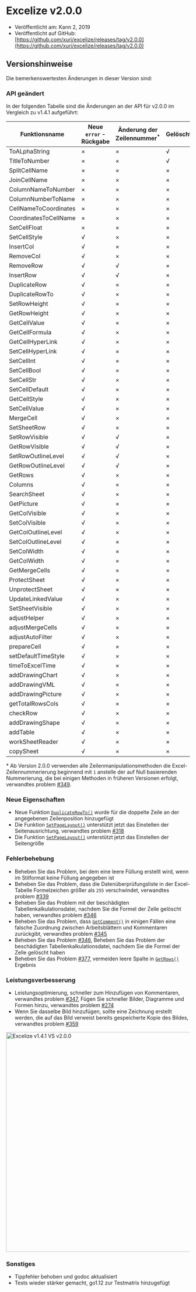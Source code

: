 # Excelize v2.0.0

* Veröffentlicht am: Kann 2, 2019
* Veröffentlicht auf GitHub: [https://github.com/xuri/excelize/releases/tag/v2.0.0](https://github.com/xuri/excelize/releases/tag/v2.0.0)

## Versionshinweise

Die bemerkenswertesten Änderungen in dieser Version sind:

### API geändert

In der folgenden Tabelle sind die Änderungen an der API für v2.0.0 im Vergleich zu v1.4.1 aufgeführt:

|Funktionsname|Neue `error` -Rückgabe|Änderung der Zeilennummer<sup>\*</sup>|Gelöscht|Neuer Zusatz|
|---|---|---|---|---|
|ToALphaString|&times;|&times;|&radic;|&times;|
|TitleToNumber|&times;|&times;|&radic;|&times;|
|SplitCellName|&times;|&times;|&times;|&radic;|
|JoinCellName|&times;|&times;|&times;|&radic;|
|ColumnNameToNumber|&times;|&times;|&times;|&radic;|
|ColumnNumberToName|&times;|&times;|&times;|&radic;|
|CellNameToCoordinates|&times;|&times;|&times;|&radic;|
|CoordinatesToCellName|&times;|&times;|&times;|&radic;|
|SetCellFloat|&times;|&times;|&times;|&radic;|
|SetCellStyle|&radic;|&times;|&times;|&times;|
|InsertCol|&radic;|&times;|&times;|&times;|
|RemoveCol|&radic;|&times;|&times;|&times;|
|RemoveRow|&radic;|&radic;|&times;|&times;|
|InsertRow|&radic;|&radic;|&times;|&times;|
|DuplicateRow|&radic;|&times;|&times;|&times;|
|DuplicateRowTo|&radic;|&times;|&times;|&times;|
|SetRowHeight|&radic;|&times;|&times;|&times;|
|GetRowHeight|&radic;|&times;|&times;|&times;|
|GetCellValue|&radic;|&times;|&times;|&times;|
|GetCellFormula|&radic;|&times;|&times;|&times;|
|GetCellHyperLink|&radic;|&times;|&times;|&times;|
|SetCellHyperLink|&radic;|&times;|&times;|&times;|
|SetCellInt|&radic;|&times;|&times;|&times;|
|SetCellBool|&radic;|&times;|&times;|&times;|
|SetCellStr|&radic;|&times;|&times;|&times;|
|SetCellDefault|&radic;|&times;|&times;|&times;|
|GetCellStyle|&radic;|&times;|&times;|&times;|
|SetCellValue|&radic;|&times;|&times;|&times;|
|MergeCell|&radic;|&times;|&times;|&times;|
|SetSheetRow|&radic;|&times;|&times;|&times;|
|SetRowVisible|&radic;|&radic;|&times;|&times;|
|GetRowVisible|&radic;|&radic;|&times;|&times;|
|SetRowOutlineLevel|&radic;|&radic;|&times;|&times;|
|GetRowOutlineLevel|&radic;|&radic;|&times;|&times;|
|GetRows|&radic;|&times;|&times;|&times;|
|Columns|&radic;|&times;|&times;|&times;|
|SearchSheet|&radic;|&times;|&times;|&times;|
|GetPicture|&radic;|&times;|&times;|&times;|
|GetColVisible|&radic;|&times;|&times;|&times;|
|SetColVisible|&radic;|&times;|&times;|&times;|
|GetColOutlineLevel|&radic;|&times;|&times;|&times;|
|SetColOutlineLevel|&radic;|&times;|&times;|&times;|
|SetColWidth|&radic;|&times;|&times;|&times;|
|GetColWidth|&radic;|&times;|&times;|&times;|
|GetMergeCells|&radic;|&times;|&times;|&times;|
|ProtectSheet|&radic;|&times;|&times;|&times;|
|UnprotectSheet|&radic;|&times;|&times;|&times;|
|UpdateLinkedValue|&radic;|&times;|&times;|&times;|
|SetSheetVisible|&radic;|&times;|&times;|&times;|
|adjustHelper|&radic;|&times;|&times;|&times;|
|adjustMergeCells|&radic;|&times;|&times;|&times;|
|adjustAutoFilter|&radic;|&times;|&times;|&times;|
|prepareCell|&radic;|&times;|&times;|&times;|
|setDefaultTimeStyle|&radic;|&times;|&times;|&times;|
|timeToExcelTime|&radic;|&times;|&times;|&times;|
|addDrawingChart|&radic;|&times;|&times;|&times;|
|addDrawingVML|&radic;|&times;|&times;|&times;|
|addDrawingPicture|&radic;|&times;|&times;|&times;|
|getTotalRowsCols|&radic;|&times;|&times;|&times;|
|checkRow|&radic;|&times;|&times;|&times;|
|addDrawingShape|&radic;|&times;|&times;|&times;|
|addTable|&radic;|&times;|&times;|&times;|
|workSheetReader|&radic;|&times;|&times;|&times;|
|copySheet|&radic;|&times;|&times;|&times;|

\* Ab Version 2.0.0 verwenden alle Zeilenmanipulationsmethoden die Excel-Zeilennummerierung beginnend mit `1` anstelle der auf Null basierenden Nummerierung, die bei einigen Methoden in früheren Versionen erfolgt, verwandtes problem [#349](https://github.com/xuri/excelize/issues/349).

### Neue Eigenschaften

* Neue Funktion [`DuplicateRowTo()`](https://pkg.go.dev/github.com/xuri/excelize/v2@v2.0.0#File.WriteTo) wurde für die doppelte Zeile an der angegebenen Zeilenposition hinzugefügt
* Die Funktion [`SetPageLayout()`](https://pkg.go.dev/github.com/xuri/excelize/v2@v2.0.0#File.SetPageLayout) unterstützt jetzt das Einstellen der Seitenausrichtung, verwandtes problem [#318](https://github.com/xuri/excelize/issues/318)
* Die Funktion [`SetPageLayout()`](https://pkg.go.dev/github.com/xuri/excelize/v2@v2.0.0#File.SetPageLayout) unterstützt jetzt das Einstellen der Seitengröße

### Fehlerbehebung

* Beheben Sie das Problem, bei dem eine leere Füllung erstellt wird, wenn im Stilformat keine Füllung angegeben ist
* Beheben Sie das Problem, dass die Datenüberprüfungsliste in der Excel-Tabelle Formelzeichen größer als `255` verschwindet, verwandtes problem [#339](https://github.com/xuri/excelize/issues/339)
* Beheben Sie das Problem mit der beschädigten Tabellenkalkulationsdatei, nachdem Sie die Formel der Zelle gelöscht haben, verwandtes problem [#346](https://github.com/xuri/excelize/issues/346)
* Beheben Sie das Problem, dass [`GetComment()`](https://pkg.go.dev/github.com/xuri/excelize/v2@v2.0.0#File.GetComment) in einigen Fällen eine falsche Zuordnung zwischen Arbeitsblättern und Kommentaren zurückgibt, verwandtes problem [#345](https://github.com/xuri/excelize/issues/345)
* Beheben Sie das Problem [#346](https://github.com/xuri/excelize/issues/346), Beheben Sie das Problem der beschädigten Tabellenkalkulationsdatei, nachdem Sie die Formel der Zelle gelöscht haben
* Beheben Sie das Problem [#377](https://github.com/xuri/excelize/issues/377), vermeiden leere Spalte in [`GetRows()`](https://pkg.go.dev/github.com/xuri/excelize/v2@v2.0.0#File.GetRows) Ergebnis

### Leistungsverbesserung

* Leistungsoptimierung, schneller zum Hinzufügen von Kommentaren, verwandtes problem [#347](https://github.com/xuri/excelize/issues/347), Fügen Sie schneller Bilder, Diagramme und Formen hinzu, verwandtes problem [#274](https://github.com/xuri/excelize/issues/274)
* Wenn Sie dasselbe Bild hinzufügen, sollte eine Zeichnung erstellt werden, die auf das Bild verweist
bereits gespeicherte Kopie des Bildes, verwandtes problem [#359](https://github.com/xuri/excelize/issues/359)

<img src="https://user-images.githubusercontent.com/2809468/56576273-7e7f1d80-65fa-11e9-8b47-7b171c5e67e3.png" width="600" alt="Excelize v1.4.1 VS v2.0.0">

### Sonstiges

* Tippfehler behoben und godoc aktualisiert
* Tests wieder stärker gemacht, go1.12 zur Testmatrix hinzugefügt
